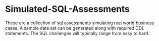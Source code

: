 # Simulated-SQL-Assessments

These are a collection of sql assessments simulating real world business cases. A sample data set can be generated along with required DDL statements. The SQL challenges will typically range from easy to hard. 

